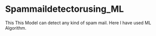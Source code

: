 # Spammaildetectorusing_ML
This  This Model can detect any kind of spam mail. Here I  have used ML Algorithm. 
